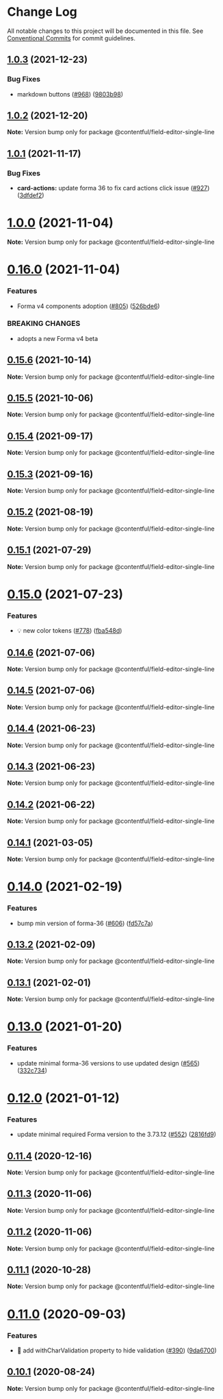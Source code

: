 # Change Log

All notable changes to this project will be documented in this file.
See [Conventional Commits](https://conventionalcommits.org) for commit guidelines.

## [1.0.3](https://github.com/contentful/field-editors/compare/@contentful/field-editor-single-line@1.0.2...@contentful/field-editor-single-line@1.0.3) (2021-12-23)

### Bug Fixes

- markdown buttons ([#968](https://github.com/contentful/field-editors/issues/968)) ([9803b98](https://github.com/contentful/field-editors/commit/9803b98c25d92df6148686ffe2749a77f7efdbb9))

## [1.0.2](https://github.com/contentful/field-editors/compare/@contentful/field-editor-single-line@1.0.1...@contentful/field-editor-single-line@1.0.2) (2021-12-20)

**Note:** Version bump only for package @contentful/field-editor-single-line

## [1.0.1](https://github.com/contentful/field-editors/compare/@contentful/field-editor-single-line@1.0.0...@contentful/field-editor-single-line@1.0.1) (2021-11-17)

### Bug Fixes

- **card-actions:** update forma 36 to fix card actions click issue ([#927](https://github.com/contentful/field-editors/issues/927)) ([3dfdef2](https://github.com/contentful/field-editors/commit/3dfdef2c2b0045f12ea94ddafca89a8e9f25e7d0))

# [1.0.0](https://github.com/contentful/field-editors/compare/@contentful/field-editor-single-line@0.16.0...@contentful/field-editor-single-line@1.0.0) (2021-11-04)

**Note:** Version bump only for package @contentful/field-editor-single-line

# [0.16.0](https://github.com/contentful/field-editors/compare/@contentful/field-editor-single-line@0.15.6...@contentful/field-editor-single-line@0.16.0) (2021-11-04)

### Features

- Forma v4 components adoption ([#805](https://github.com/contentful/field-editors/issues/805)) ([526bde6](https://github.com/contentful/field-editors/commit/526bde6e10e0ee3789705ec10fb31489af7ca59e))

### BREAKING CHANGES

- adopts a new Forma v4 beta

## [0.15.6](https://github.com/contentful/field-editors/compare/@contentful/field-editor-single-line@0.15.5...@contentful/field-editor-single-line@0.15.6) (2021-10-14)

**Note:** Version bump only for package @contentful/field-editor-single-line

## [0.15.5](https://github.com/contentful/field-editors/compare/@contentful/field-editor-single-line@0.15.4...@contentful/field-editor-single-line@0.15.5) (2021-10-06)

**Note:** Version bump only for package @contentful/field-editor-single-line

## [0.15.4](https://github.com/contentful/field-editors/compare/@contentful/field-editor-single-line@0.15.3...@contentful/field-editor-single-line@0.15.4) (2021-09-17)

**Note:** Version bump only for package @contentful/field-editor-single-line

## [0.15.3](https://github.com/contentful/field-editors/compare/@contentful/field-editor-single-line@0.15.2...@contentful/field-editor-single-line@0.15.3) (2021-09-16)

**Note:** Version bump only for package @contentful/field-editor-single-line

## [0.15.2](https://github.com/contentful/field-editors/compare/@contentful/field-editor-single-line@0.15.1...@contentful/field-editor-single-line@0.15.2) (2021-08-19)

**Note:** Version bump only for package @contentful/field-editor-single-line

## [0.15.1](https://github.com/contentful/field-editors/compare/@contentful/field-editor-single-line@0.15.0...@contentful/field-editor-single-line@0.15.1) (2021-07-29)

**Note:** Version bump only for package @contentful/field-editor-single-line

# [0.15.0](https://github.com/contentful/field-editors/compare/@contentful/field-editor-single-line@0.14.6...@contentful/field-editor-single-line@0.15.0) (2021-07-23)

### Features

- 💡 new color tokens ([#778](https://github.com/contentful/field-editors/issues/778)) ([fba548d](https://github.com/contentful/field-editors/commit/fba548de32305016df7f2685634eefb14294828f))

## [0.14.6](https://github.com/contentful/field-editors/compare/@contentful/field-editor-single-line@0.14.3...@contentful/field-editor-single-line@0.14.6) (2021-07-06)

**Note:** Version bump only for package @contentful/field-editor-single-line

## [0.14.5](https://github.com/contentful/field-editors/compare/@contentful/field-editor-single-line@0.14.3...@contentful/field-editor-single-line@0.14.5) (2021-07-06)

**Note:** Version bump only for package @contentful/field-editor-single-line

## [0.14.4](https://github.com/contentful/field-editors/compare/@contentful/field-editor-single-line@0.14.3...@contentful/field-editor-single-line@0.14.4) (2021-06-23)

**Note:** Version bump only for package @contentful/field-editor-single-line

## [0.14.3](https://github.com/contentful/field-editors/compare/@contentful/field-editor-single-line@0.14.2...@contentful/field-editor-single-line@0.14.3) (2021-06-23)

**Note:** Version bump only for package @contentful/field-editor-single-line

## [0.14.2](https://github.com/contentful/field-editors/compare/@contentful/field-editor-single-line@0.14.1...@contentful/field-editor-single-line@0.14.2) (2021-06-22)

**Note:** Version bump only for package @contentful/field-editor-single-line

## [0.14.1](https://github.com/contentful/field-editors/compare/@contentful/field-editor-single-line@0.14.0...@contentful/field-editor-single-line@0.14.1) (2021-03-05)

**Note:** Version bump only for package @contentful/field-editor-single-line

# [0.14.0](https://github.com/contentful/field-editors/compare/@contentful/field-editor-single-line@0.13.2...@contentful/field-editor-single-line@0.14.0) (2021-02-19)

### Features

- bump min version of forma-36 ([#606](https://github.com/contentful/field-editors/issues/606)) ([fd57c7a](https://github.com/contentful/field-editors/commit/fd57c7a4312766af38c01507f17706ab22992617))

## [0.13.2](https://github.com/contentful/field-editors/compare/@contentful/field-editor-single-line@0.13.1...@contentful/field-editor-single-line@0.13.2) (2021-02-09)

**Note:** Version bump only for package @contentful/field-editor-single-line

## [0.13.1](https://github.com/contentful/field-editors/compare/@contentful/field-editor-single-line@0.13.0...@contentful/field-editor-single-line@0.13.1) (2021-02-01)

**Note:** Version bump only for package @contentful/field-editor-single-line

# [0.13.0](https://github.com/contentful/field-editors/compare/@contentful/field-editor-single-line@0.12.0...@contentful/field-editor-single-line@0.13.0) (2021-01-20)

### Features

- update minimal forma-36 versions to use updated design ([#565](https://github.com/contentful/field-editors/issues/565)) ([332c734](https://github.com/contentful/field-editors/commit/332c734bfaf54f0e9773fcbb460d743b1f5459ec))

# [0.12.0](https://github.com/contentful/field-editors/compare/@contentful/field-editor-single-line@0.11.4...@contentful/field-editor-single-line@0.12.0) (2021-01-12)

### Features

- update minimal required Forma version to the 3.73.12 ([#552](https://github.com/contentful/field-editors/issues/552)) ([2816fd9](https://github.com/contentful/field-editors/commit/2816fd960c28815faebf49a9ef8f4c4c0d91fc36))

## [0.11.4](https://github.com/contentful/field-editors/compare/@contentful/field-editor-single-line@0.11.3...@contentful/field-editor-single-line@0.11.4) (2020-12-16)

**Note:** Version bump only for package @contentful/field-editor-single-line

## [0.11.3](https://github.com/contentful/field-editors/compare/@contentful/field-editor-single-line@0.11.2...@contentful/field-editor-single-line@0.11.3) (2020-11-06)

**Note:** Version bump only for package @contentful/field-editor-single-line

## [0.11.2](https://github.com/contentful/field-editors/compare/@contentful/field-editor-single-line@0.11.1...@contentful/field-editor-single-line@0.11.2) (2020-11-06)

**Note:** Version bump only for package @contentful/field-editor-single-line

## [0.11.1](https://github.com/contentful/field-editors/compare/@contentful/field-editor-single-line@0.11.0...@contentful/field-editor-single-line@0.11.1) (2020-10-28)

**Note:** Version bump only for package @contentful/field-editor-single-line

# [0.11.0](https://github.com/contentful/field-editors/compare/@contentful/field-editor-single-line@0.10.1...@contentful/field-editor-single-line@0.11.0) (2020-09-03)

### Features

- 🎸 add withCharValidation property to hide validation ([#390](https://github.com/contentful/field-editors/issues/390)) ([9da6700](https://github.com/contentful/field-editors/commit/9da67005f83c1cebdabb67edfed73f7d1dcbfc04))

## [0.10.1](https://github.com/contentful/field-editors/compare/@contentful/field-editor-single-line@0.10.0...@contentful/field-editor-single-line@0.10.1) (2020-08-24)

**Note:** Version bump only for package @contentful/field-editor-single-line
